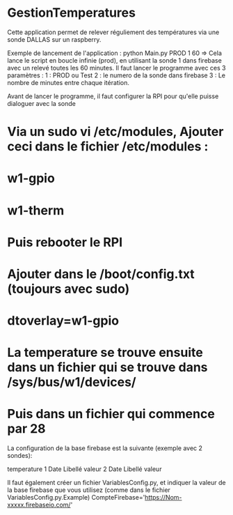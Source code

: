 # GestionTemperatures
Cette application permet de relever réguliement des températures via une sonde DALLAS sur un raspberry.

Exemple de lancement de l'application :
python Main.py PROD 1 60
=> Cela lance le script en boucle infinie (prod), en utilisant la sonde 1 dans firebase avec un relevé toutes les 60 minutes.
Il faut lancer le programme avec ces 3 paramètres :
1 : PROD ou Test
2 : le numero de la sonde dans firebase
3 : Le nombre de minutes entre chaque itération.

Avant de lancer le programme, il faut configurer la RPI pour qu'elle puisse dialoguer avec la sonde
# Via un sudo vi /etc/modules, Ajouter ceci dans le fichier /etc/modules :
# w1-gpio
# w1-therm
# Puis rebooter le RPI
# Ajouter dans le /boot/config.txt (toujours avec sudo)
# dtoverlay=w1-gpio
# La temperature se trouve ensuite dans un fichier qui se trouve dans /sys/bus/w1/devices/
# Puis dans un fichier qui commence par 28

La configuration de la base firebase est la suivante (exemple avec 2 sondes):

temperature
  1
    Date
    Libellé
    valeur
  2
    Date
    Libellé
    valeur


Il faut également créer un fichier VariablesConfig.py, et indiquer la valeur de la base firebase que vous utilisez (comme dans le fichier VariablesConfig.py.Example)
CompteFirebase='https://Nom-xxxxx.firebaseio.com/'
